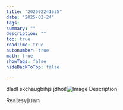 ```yaml
---
title: "202502241535"
date: "2025-02-24"
tags: 
summary: ""
description: ""
toc: true
readTime: true
autonumber: true
math: true
showTags: false
hideBackToTop: false

---
```


dladl
skchaugbihjs jdhoi!![Image Description](/Pasted%20image%2020250224153602.png)

$\mathbb{\mathrm{Re}ales y juan}$